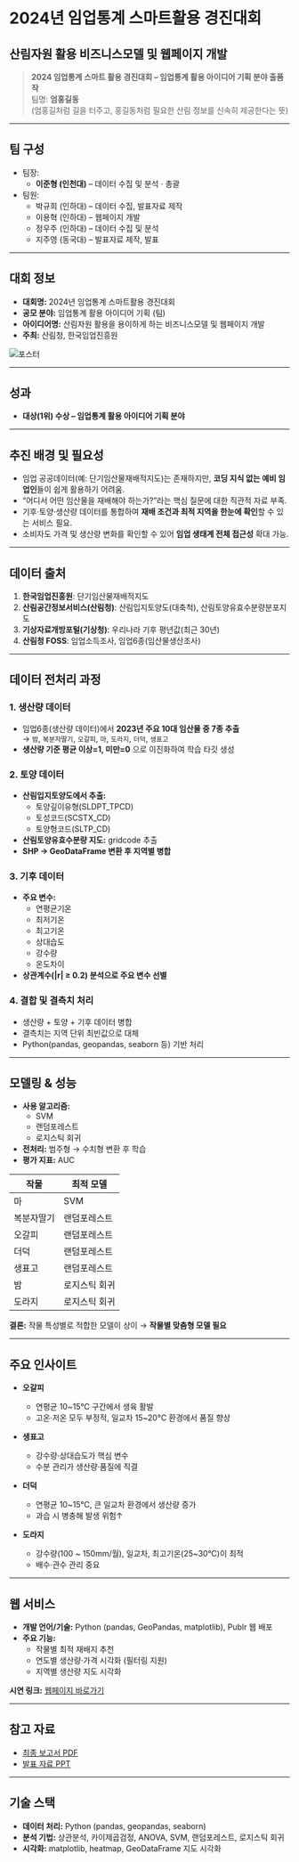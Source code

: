 # 2024년 임업통계 스마트활용 경진대회
## 산림자원 활용 비즈니스모델 및 웹페이지 개발

> **2024 임업통계 스마트 활용 경진대회 – 임업통계 활용 아이디어 기획 분야 출품작**  
> 팀명: **엄홍길동**  
> (엄홍길처럼 길을 터주고, 홍길동처럼 필요한 산림 정보를 신속히 제공한다는 뜻)

---

## 팀 구성
- 팀장:
  - **이준형 (인천대)** – 데이터 수집 및 분석 · 총괄
- 팀원:
  - 박규희 (인하대) – 데이터 수집, 발표자료 제작  
  - 이용혁 (인하대) – 웹페이지 개발  
  - 정우주 (인하대) – 데이터 수집 및 분석  
  - 지주영 (동국대) – 발표자료 제작, 발표  

---

## 대회 정보
- **대회명:** 2024년 임업통계 스마트활용 경진대회  
- **공모 분야:** 임업통계 활용 아이디어 기획 (팀)  
- **아이디어명:** 산림자원 활용을 용이하게 하는 비즈니스모델 및 웹페이지 개발  
- **주최:** 산림청, 한국임업진흥원  

![포스터](https://www.kofpi.or.kr/repository/img/20241025093420624.jpg)

---

## 성과
- **대상(1위) 수상 – 임업통계 활용 아이디어 기획 분야**  
---

## 추진 배경 및 필요성
- 임업 공공데이터(예: 단기임산물재배적지도)는 존재하지만, **코딩 지식 없는 예비 임업인**들이 쉽게 활용하기 어려움.  
- “어디서 어떤 임산물을 재배해야 하는가?”라는 핵심 질문에 대한 직관적 자료 부족.  
- 기후·토양·생산량 데이터를 통합하여 **재배 조건과 최적 지역을 한눈에 확인**할 수 있는 서비스 필요.  
- 소비자도 가격 및 생산량 변화를 확인할 수 있어 **임업 생태계 전체 접근성** 확대 가능.  

---

## 데이터 출처
1. **한국임업진흥원**: 단기임산물재배적지도  
2. **산림공간정보서비스(산림청)**: 산림입지토양도(대축척), 산림토양유효수분량분포지도  
3. **기상자료개방포털(기상청)**: 우리나라 기후 평년값(최근 30년)  
4. **산림청 FOSS**: 임업소득조사, 임업6종(임산물생산조사)  

---

## 데이터 전처리 과정
### 1. 생산량 데이터
- 임업6종(생산량 데이터)에서 **2023년 주요 10대 임산물 중 7종 추출**  
  → `밤`, `복분자딸기`, `오갈피`, `마`, `도라지`, `더덕`, `생표고`  
- **생산량 기준 평균 이상=1, 미만=0** 으로 이진화하여 학습 타깃 생성  

### 2. 토양 데이터
- **산림입지토양도에서 추출:**  
  - 토양깊이유형(SLDPT_TPCD)  
  - 토성코드(SCSTX_CD)  
  - 토양형코드(SLTP_CD)  
- **산림토양유효수분량 지도:** gridcode 추출  
- **SHP → GeoDataFrame 변환 후 지역별 병합**  

### 3. 기후 데이터
- **주요 변수:**  
  - 연평균기온  
  - 최저기온  
  - 최고기온  
  - 상대습도  
  - 강수량  
  - 온도차이  
- **상관계수(|r| ≥ 0.2) 분석으로 주요 변수 선별**  

### 4. 결합 및 결측치 처리
- 생산량 + 토양 + 기후 데이터 병합  
- 결측치는 지역 단위 최빈값으로 대체  
- Python(pandas, geopandas, seaborn 등) 기반 처리  

---

## 모델링 & 성능
- **사용 알고리즘:**  
  - SVM  
  - 랜덤포레스트  
  - 로지스틱 회귀  
- **전처리:** 범주형 → 수치형 변환 후 학습  
- **평가 지표:** AUC  

| 작물     | 최적 모델     |
|----------|---------------|
| 마       | SVM           |
| 복분자딸기 | 랜덤포레스트 |
| 오갈피   | 랜덤포레스트 |
| 더덕     | 랜덤포레스트 |
| 생표고   | 랜덤포레스트 |
| 밤       | 로지스틱 회귀 |
| 도라지   | 로지스틱 회귀 |

**결론:** 작물 특성별로 적합한 모델이 상이 → **작물별 맞춤형 모델 필요**

---

## 주요 인사이트
- **오갈피**  
  - 연평균 10~15℃ 구간에서 생육 활발  
  - 고온·저온 모두 부정적, 일교차 15~20℃ 환경에서 품질 향상  

- **생표고**  
  - 강수량·상대습도가 핵심 변수  
  - 수분 관리가 생산량·품질에 직결  

- **더덕**  
  - 연평균 10~15℃, 큰 일교차 환경에서 생산량 증가  
  - 과습 시 병충해 발생 위험↑  

- **도라지**  
  - 강수량(100 ~ 150mm/월), 일교차, 최고기온(25~30℃)이 최적  
  - 배수·관수 관리 중요  

---

## 웹 서비스
- **개발 언어/기술:** Python (pandas, GeoPandas, matplotlib), Publr 웹 배포  
- **주요 기능:**  
  - 작물별 최적 재배지 추천  
  - 연도별 생산량·가격 시각화 (필터링 지원)  
  - 지역별 생산량 지도 시각화  

**시연 링크:** [웹페이지 바로가기](https://app.publr.co/channels/L2NoYW5uZWxzLzE3MDUx/pages/home)

---

## 참고 자료
- [최종 보고서 PDF](./reports/산림자원_비즈니스모델_개발.pdf)  
- [발표 자료 PPT](./reports/산림자원_비즈니스모델_발표.pdf)  

---

## 기술 스택
- **데이터 처리:** Python (pandas, geopandas, seaborn)  
- **분석 기법:** 상관분석, 카이제곱검정, ANOVA, SVM, 랜덤포레스트, 로지스틱 회귀  
- **시각화:** matplotlib, heatmap, GeoDataFrame 지도 시각화   

